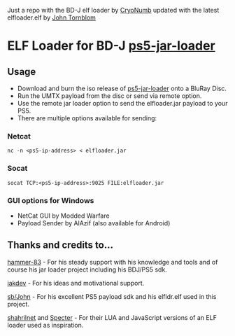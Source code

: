 Just a repo with the BD-J elf loader by [CryoNumb](https://github.com/cryonumb) updated with the latest elfloader.elf by [John Tornblom](https://github.com/ps5-payload-dev)



# ELF Loader for BD-J [ps5-jar-loader](https://github.com/hammer-83/ps5-jar-loader)

## Usage

- Download and burn the iso release of [ps5-jar-loader](https://github.com/hammer-83/ps5-jar-loader/releases/latest) onto a BluRay Disc.
- Run the UMTX payload from the disc or send via remote option.
- Use the remote jar loader option to send the elfloader.jar payload to your PS5.
- There are multiple options available for sending:

### Netcat
`nc -n <ps5-ip-address> < elfloader.jar`

### Socat
`socat TCP:<ps5-ip-address>:9025 FILE:elfloader.jar`

### GUI options for Windows
- NetCat GUI by Modded Warfare
- Payload Sender by AlAzif (also available for Android)

## Thanks and credits to...
[hammer-83](https://github.com/hammer-83) - For his steady support with his knowledge and tools and of course his jar loader project including his BDJ/PS5 sdk.

[iakdev](https://github.com/iakdev) - For his ideas and motivational support.

[sb/John](https://github.com/ps5-payload-dev) - For his excellent PS5 payload sdk and his elfldr.elf used in this project.

[shahrilnet](https://github.com/shahrilnet) and [Specter](https://github.com/Cryptogenic) - For their LUA and JavaScript versions of an ELF loader used as inspiration.
